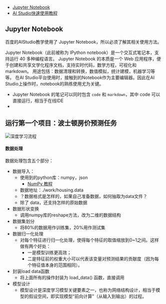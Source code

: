 

* [Jupyter Notebook](https://zhuanlan.zhihu.com/p/131007870)
* [AI Studio快速使用教程](https://aistudio.baidu.com/aistudio/projectdetail/41385)

## Jupyter Notebook

百度的AIStudio教学使用了 Jupyter Notebook，所以必须了解其相关使用方法。

Jupyter Notebook（此前被称为 IPython notebook）是一个交互式笔记本，支持运行 40 多种编程语言。
Jupyter Notebook 的本质是一个 Web 应用程序，便于创建和共享文学化程序文档，支持实时代码，数学方程，可视化和 markdown。 用途包括：数据清理和转换，数值模拟，统计建模，机器学习等等。
在AI Studio平台使用时，接触到的Notebook作为主要编辑器。因此在AI Studio上操作时，notebook的熟练使用尤为关键。

* Jupyter Notebook 的笔记可以同时包含 `code` 和 `markdown`，其中 code 可以直接运行，相当于在线IDE
* 

## 运行第一个项目：波士顿房价预测任务

![深度学习流程](image度学习流程.png)

#### 数据处理
数据处理包含五个部分：
* 数据导入：
    - 使用到的python库：numpy，json
        - [NumPy 教程](https://www.runoob.com/numpy/numpy-tutorial.html)
    - 数据地址：./work/housing.data
    - ？数据格式是怎样的，如果自己准备数据，如何抽取为data文件？
    - 除了 data，还支持怎样的原始数据
* 数据形状变换
    - 调用numpy库的reshape方法，改为二维的数据结构
* 数据集划分
    - 将80%的数据用作训练集，20%用作测试集
* 数据归一化处理
    - 对每个特征进行归一化处理，使得每个特征的取值缩放到0~1之间。这样做有两个好处：
        - 一是模型训练更高效；
        - 二是特征前的权重大小可以代表该变量对预测结果的贡献度（因为每个特征值本身的范围相同）。
* 封装load data函数
    - 将上面所有的操作封装为 load_data() 函数，直接调用
* 模型设计
    - 模型设计是深度学习模型关键要素之一，也称为网络结构设计，相当于模型的假设空间，即实现模型“前向计算”（从输入到输出）的过程。
    






